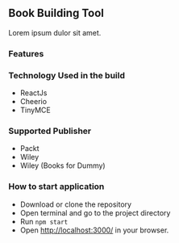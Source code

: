 
## Book Building Tool

Lorem ipsum dulor sit amet.

### Features

### Technology Used in the build

* ReactJs
* Cheerio
* TinyMCE

### Supported Publisher

* Packt
* Wiley
* Wiley (Books for Dummy)

### How to start application
* Download or clone the repository
* Open terminal and go to the project directory
* Run `npm start`
* Open [http://localhost:3000/](http://localhost:3000/) in your browser.
